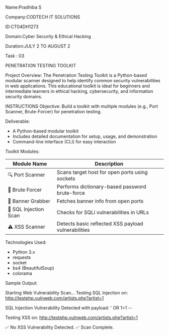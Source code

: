 

Name:Pradhiba S

Company:CODTECH IT SOLUTIONS

ID:CT04DH1273

Domain:Cyber Security & Ethical Hacking

Duration:JULY 2 TO AUGUST 2

Task : 03 

PENETRATION TESTING TOOLKIT

Project Overview:
The Penetration Testing Toolkit is a Python-based modular scanner designed to help identify common security vulnerabilities in web applications. This educational toolkit is ideal for beginners and intermediate learners in ethical hacking, cybersecurity, and information security domains.

INSTRUCTIONS
Objective:
Build a toolkit with multiple modules (e.g., Port Scanner, Brute-Forcer) for penetration testing.

Deliverable:
- A Python-based modular toolkit
- Includes detailed documentation for setup, usage, and demonstration
- Command-line interface (CLI) for easy interaction


Toolkit Modules:

| Module Name           | Description                                         |
|-----------------------|---------------------------------------------------  |
| 🔍 Port Scanner       | Scans target host for open ports using sockets      |
| 🔐 Brute Forcer       | Performs dictionary-based password brute-force      |
| 🧠 Banner Grabber     | Fetches banner info from open ports                 |
| 💉 SQL Injection Scan | Checks for SQLi vulnerabilities in URLs             |
| ⚠️ XSS Scanner        | Detects basic reflected XSS payload vulnerabilities |


 Technologies Used:
- Python 3.x
- requests
- socket
- bs4 (BeautifulSoup)
- colorama

Sample Output:

Starting Web Vulnerability Scan...
Testing SQL Injection on: http://testphp.vulnweb.com/artists.php?artist=1

SQL Injection Vulnerability Detected with payload: ' OR 1=1 --

 Testing XSS on: http://testphp.vulnweb.com/artists.php?artist=1
 
✅ No XSS Vulnerability Detected.
✅ Scan Complete.




